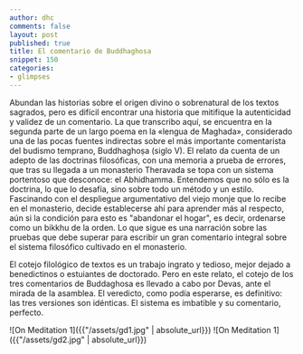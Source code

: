 ```yaml
---
author: dhc 
comments: false
layout: post
published: true
title: El comentario de Buddhaghosa
snippet: 150
categories:
- glimpses 
---
```


Abundan las historias sobre el origen divino o sobrenatural de los textos sagrados, pero es difícil encontrar una historia que mitifique la autenticidad y validez de un comentario. La que transcribo aquí, se encuentra en la segunda parte de un largo poema en la «lengua de Maghada», considerado una de las pocas fuentes indirectas sobre el más importante comentarista del budismo temprano, Buddhaghoṣa (siglo V). El relato da cuenta de un adepto de las doctrinas filosóficas, con una memoria a prueba de errores, que tras su llegada a un monasterio Theravada se topa con un sistema portentoso que desconoce: el Abhidhamma. Entendemos que no sólo es la doctrina, lo que lo desafía, sino sobre todo un método y un estilo. Fascinando con el despliegue argumentativo del viejo monje que lo recibe en el monasterio, decide establecerse ahí para aprender más al respecto, aún si la condición para esto es "abandonar el hogar", es decir, ordenarse como un bikkhu de la orden. Lo que sigue es una narración sobre las pruebas que debe superar para escribir un gran comentario integral sobre el sistema filosófico cultivado en el monasterio. 

El cotejo filológico de textos es un trabajo ingrato y tedioso, mejor dejado a benedictinos o estuiantes de doctorado. Pero en este relato, el cotejo de los tres comentarios de Buddaghosa es llevado a cabo por Devas, ante el mirada de la asamblea. El veredicto, como podía esperarse, es definitivo: las tres versiones son idénticas. El sistema es imbatible y su comentario, perfecto.


![On Meditation 1]({{"/assets/gd1.jpg" | absolute_url}})
![On Meditation 1]({{"/assets/gd2.jpg" | absolute_url}})

